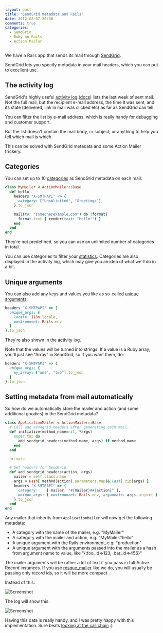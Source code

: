 ```yaml
---
layout: post
title: "SendGrid metadata and Rails"
date: 2012-08-07 20:30
comments: true
categories:
  - SendGrid
  - Ruby on Rails
  - Action Mailer
---
```


We have a Rails app that sends its mail through [SendGrid](http://sendgrid.com/).

SendGrid lets you specify metadata in your mail headers, which you can put to excellent use.


## The activity log

SendGrid's highly useful [activity log](http://sendgrid.com/logs/index) ([docs](http://docs.sendgrid.com/documentation/delivery-metrics/email-activity/)) lists the last week of sent mail. Not the full mail, but the recipient e-mail address, the time it was sent, and its state (delivered, link in mail was clicked etc) as far as SendGrid can tell.

You can filter the list by e-mail address, which is really handy for debugging and customer support.

But the list doesn't contain the mail body, or subject, or anything to help you tell which mail is which.

This can be solved with SendGrid metadata and some Action Mailer trickery.


## Categories

You can set up to 10 [categories](http://docs.sendgrid.com/documentation/delivery-metrics/categories/) as SendGrid metadata on each mail:

``` ruby
class MyMailer < ActionMailer::Base
  def hello
    headers "X-SMTPAPI" => {
      category: ["Unsolicited", "Greetings"],
    }.to_json

    mail(to: "someone@example.com") do |format|
      format.text { render(text: "Hello!") }
    end
  end
end
```

They're not predefined, so you can use an unlimited number of categories in total.

You can use categories to filter your [statistics](http://sendgrid.com/statistics/email). Categories are also displayed in the activity log, which may give you an idea of what we'll do in a bit.


## Unique arguments

You can also add any keys and values you like as so-called [unique arguments](http://docs.sendgrid.com/documentation/api/smtp-api/developers-guide/unique-arguments/):

``` ruby
headers "X-SMTPAPI" => {
  unique_args: {
    locale: I18n.locale,
    environment: Rails.env
  }
}.to_json
```

They're also shown in the activity log.

Note that the values will be turned into strings. If a value is a Ruby array, you'll just see "Array" in SendGrid, so if you want them, do:

``` ruby
headers "X-SMTPAPI" => {
  unique_args: {
    my_array: ["one", "two"].to_json
  }
}.to_json
```


## Setting metadata from mail automatically

So how do we automatically store the mailer and action (and some additional goodies) in the SendGrid metadata?

``` ruby app/mailers/application_mailer.rb
class ApplicationMailer < ActionMailer::Base
  # Call add_sendgrid_headers after generating each mail.
  def initialize(method_name=nil, *args)
    super.tap do
      add_sendgrid_headers(method_name, args) if method_name
    end
  end

  private

  # Set headers for SendGrid.
  def add_sendgrid_headers(action, args)
    mailer = self.class.name
    args = Hash[ method(action).parameters.map(&:last).zip(args) ]
    headers "X-SMTPAPI" => {
      category:    [ mailer, "#{mailer}##{action}" ],
      unique_args: { environment: Rails.env, arguments: args.inspect }
    }.to_json
  end
end
```

Any mailer that inherits from `ApplicationMailer` will now get the following metadata:

* A category with the name of the mailer, e.g. "MyMailer"
* A category with the mailer and action, e.g. "MyMailer#hello"
* A unique argument with the Rails environment, e.g. "production"
* A unique argument with the arguments passed into the mailer as a hash from argument name to value, like "{:foo_id=>123, :bar_id=>456}"

The mailer arguments will be rather a lot of text if you pass in full Active Record instances. If you use [resque_mailer](https://github.com/zapnap/resque_mailer/) like we do, you will usually be passing only record ids, so it will be more compact.

Instead of this:

![Screenshot](http://f.cl.ly/items/0g1914381r1a0z1f0D15/sendgrid-before.png)

The log will show this:

![Screenshot](http://f.cl.ly/items/191C17201J2p0J191F2t/sendgrid-after.png)

Having this data is really handy, and I was pretty happy with this implementation. Sure beats [looking at the call chain](https://gist.github.com/2775581) :)
